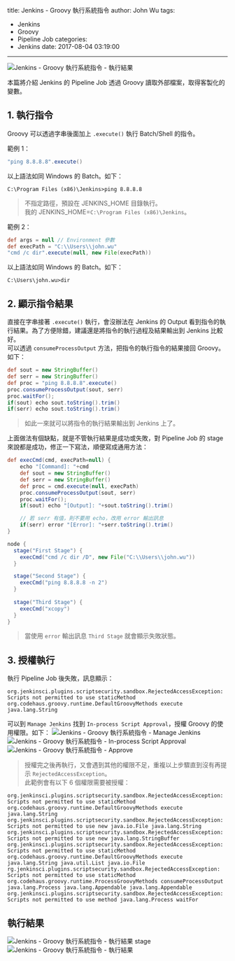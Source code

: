 title: Jenkins - Groovy 執行系統指令
author: John Wu
tags:
  - Jenkins
  - Groovy
  - Pipeline Job
categories:
  - Jenkins
date: 2017-08-04 03:19:00
---

![Jenkins - Groovy 執行系統指令 - 執行結果](/images/pasted-275.png)

本篇將介紹 Jenkins 的 Pipeline Job 透過 Groovy 讀取外部檔案，取得客製化的變數。  

<!-- more -->

## 1. 執行指令

Groovy 可以透過字串後面加上 `.execute()` 執行 Batch/Shell 的指令。

範例 1：  
```groovy
"ping 8.8.8.8".execute()
```
以上語法如同 Windows 的 Batch。如下：
```batch
C:\Program Files (x86)\Jenkins>ping 8.8.8.8
```
> 不指定路徑，預設在 JENKINS_HOME 目錄執行。  
> 我的 JENKINS_HOME=`C:\Program Files (x86)\Jenkins`。

範例 2：  
```groovy
def args = null // Environment 參數
def execPath = "C:\\Users\\john.wu"
"cmd /c dir".execute(null, new File(execPath))
```
以上語法如同 Windows 的 Batch。如下：
```batch
C:\Users\john.wu>dir
```

## 2. 顯示指令結果

直接在字串接著 `.execute()` 執行，會沒辦法在 Jenkins 的 Output 看到指令的執行結果。為了方便除錯，建議還是將指令的執行過程及結果輸出到 Jenkins 比較好。  
可以透過 `consumeProcessOutput` 方法，把指令的執行指令的結果接回 Groovy。如下：

```groovy
def sout = new StringBuffer()
def serr = new StringBuffer()
def proc = "ping 8.8.8.8".execute()
proc.consumeProcessOutput(sout, serr)
proc.waitFor();
if(sout) echo sout.toString().trim()
if(serr) echo sout.toString().trim()
```
> 如此一來就可以將指令的執行結果輸出到 Jenkins 上了。

上面做法有個缺點，就是不管執行結果是成功或失敗，對 Pipeline Job 的 stage 來說都是成功，修正一下寫法，順便寫成通用方法：

```groovy
def execCmd(cmd, execPath=null) {
    echo "[Command]: "+cmd
    def sout = new StringBuffer()
    def serr = new StringBuffer()
    def proc = cmd.execute(null, execPath)
    proc.consumeProcessOutput(sout, serr)
    proc.waitFor();
    if(sout) echo "[Output]: "+sout.toString().trim()

    // 若 serr 有值，則不要用 echo，改用 error 輸出訊息
    if(serr) error "[Error]: "+serr.toString().trim()
}

node {
  stage("First Stage") {
    execCmd("cmd /c dir /D", new File("C:\\Users\\john.wu"))
  }

  stage("Second Stage") {
    execCmd("ping 8.8.8.8 -n 2")
  }
  
  stage("Third Stage") {
    execCmd("xcopy")
  }
}
```
> 當使用 `error` 輸出訊息 `Third Stage` 就會顯示失敗狀態。

## 3. 授權執行

執行 Pipeline Job 後失敗，訊息顯示：
```
org.jenkinsci.plugins.scriptsecurity.sandbox.RejectedAccessException: Scripts not permitted to use staticMethod org.codehaus.groovy.runtime.DefaultGroovyMethods execute java.lang.String
```

可以到 `Manage Jenkins` 找到 `In-process Script Approval`，授權 Groovy 的使用權限。如下：
![Jenkins - Groovy 執行系統指令 - Manage Jenkins](/images/pasted-267.png)
![Jenkins - Groovy 執行系統指令 - In-process Script Approval](/images/pasted-268.png)
![Jenkins - Groovy 執行系統指令 - Approve](/images/pasted-269.png)

> 授權完之後再執行，又會遇到其他的權限不足，重複以上步驟直到沒有再提示 `RejectedAccessException`。  
> 此範例會有以下 6 個權限需要被授權：
```
org.jenkinsci.plugins.scriptsecurity.sandbox.RejectedAccessException: Scripts not permitted to use staticMethod org.codehaus.groovy.runtime.DefaultGroovyMethods execute java.lang.String
org.jenkinsci.plugins.scriptsecurity.sandbox.RejectedAccessException: Scripts not permitted to use new java.io.File java.lang.String
org.jenkinsci.plugins.scriptsecurity.sandbox.RejectedAccessException: Scripts not permitted to use new java.lang.StringBuffer
org.jenkinsci.plugins.scriptsecurity.sandbox.RejectedAccessException: Scripts not permitted to use staticMethod org.codehaus.groovy.runtime.DefaultGroovyMethods execute java.lang.String java.util.List java.io.File
rg.jenkinsci.plugins.scriptsecurity.sandbox.RejectedAccessException: Scripts not permitted to use staticMethod org.codehaus.groovy.runtime.ProcessGroovyMethods consumeProcessOutput java.lang.Process java.lang.Appendable java.lang.Appendable
org.jenkinsci.plugins.scriptsecurity.sandbox.RejectedAccessException: Scripts not permitted to use method java.lang.Process waitFor
```

## 執行結果

![Jenkins - Groovy 執行系統指令 - 執行結果 stage](/images/pasted-273.png)
![Jenkins - Groovy 執行系統指令 - 執行結果](/images/pasted-274.png)